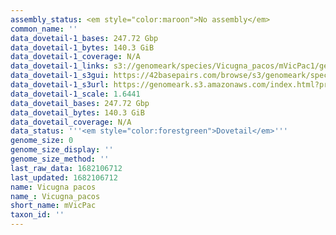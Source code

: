 ```yaml
---
assembly_status: <em style="color:maroon">No assembly</em>
common_name: ''
data_dovetail-1_bases: 247.72 Gbp
data_dovetail-1_bytes: 140.3 GiB
data_dovetail-1_coverage: N/A
data_dovetail-1_links: s3://genomeark/species/Vicugna_pacos/mVicPac1/genomic_data/dovetail/<br>
data_dovetail-1_s3gui: https://42basepairs.com/browse/s3/genomeark/species/Vicugna_pacos/mVicPac1/genomic_data/dovetail/
data_dovetail-1_s3url: https://genomeark.s3.amazonaws.com/index.html?prefix=species/Vicugna_pacos/mVicPac1/genomic_data/dovetail/
data_dovetail-1_scale: 1.6441
data_dovetail_bases: 247.72 Gbp
data_dovetail_bytes: 140.3 GiB
data_dovetail_coverage: N/A
data_status: '''<em style="color:forestgreen">Dovetail</em>'''
genome_size: 0
genome_size_display: ''
genome_size_method: ''
last_raw_data: 1682106712
last_updated: 1682106712
name: Vicugna pacos
name_: Vicugna_pacos
short_name: mVicPac
taxon_id: ''
---
```

